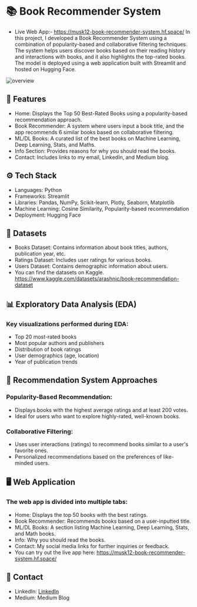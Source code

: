 # 📚 Book Recommender System
- Live Web App:- https://musk12-book-recommender-system.hf.space/
In this project, I developed a Book Recommender System using a combination of popularity-based and collaborative filtering techniques. The system helps users discover books based on their reading history and interactions with books, and it also highlights the top-rated books. The model is deployed using a web application built with Streamlit and hosted on Hugging Face.

![overview](https://github.com/user-attachments/assets/4b021a10-357c-4262-87b4-7e00462c5d9d)

## 🚀 Features

- Home: Displays the Top 50 Best-Rated Books using a popularity-based recommendation approach.
- Book Recommender: A system where users input a book title, and the app recommends 6 similar books based on collaborative filtering.
- ML/DL Books: A curated list of the best books on Machine Learning, Deep Learning, Stats, and Maths.
- Info Section: Provides reasons for why you should read the books.
- Contact: Includes links to my email, LinkedIn, and Medium blog.

## ⚙️ Tech Stack
- Languages: Python
- Frameworks: Streamlit
- Libraries: Pandas, NumPy, Scikit-learn, Plotly, Seaborn, Matplotlib
- Machine Learning: Cosine Similarity, Popularity-based recommendation
- Deployment: Hugging Face

## 📁 Datasets

- Books Dataset: Contains information about book titles, authors, publication year, etc.
- Ratings Dataset: Includes user ratings for various books.
- Users Dataset: Contains demographic information about users.
- You can find the datasets on Kaggle.
https://www.kaggle.com/datasets/arashnic/book-recommendation-dataset

## 📊 Exploratory Data Analysis (EDA)

### Key visualizations performed during EDA:
- Top 20 most-rated books
- Most popular authors and publishers
- Distribution of book ratings
- User demographics (age, location)
- Year of publication trends

## 🧠 Recommendation System Approaches

### Popularity-Based Recommendation:
- Displays books with the highest average ratings and at least 200 votes.
- Ideal for users who want to explore highly-rated, well-known books.

### Collaborative Filtering:
- Uses user interactions (ratings) to recommend books similar to a user's favorite ones.
- Personalized recommendations based on the preferences of like-minded users.

## 🖥️ Web Application

### The web app is divided into multiple tabs:

- Home: Displays the top 50 books with the best ratings.
- Book Recommender: Recommends books based on a user-inputted title.
- ML/DL Books: A section listing Machine Learning, Deep Learning, Stats, and Math books.
- Info: Why you should read the books.
- Contact: My social media links for further inquiries or feedback.
- You can try out the live app here: https://musk12-book-recommender-system.hf.space/

## 📧 Contact

- LinkedIn: [LinkedIn](https://www.linkedin.com/in/ajay-kumar-72ba861b8/)
- Medium: Medium Blog

